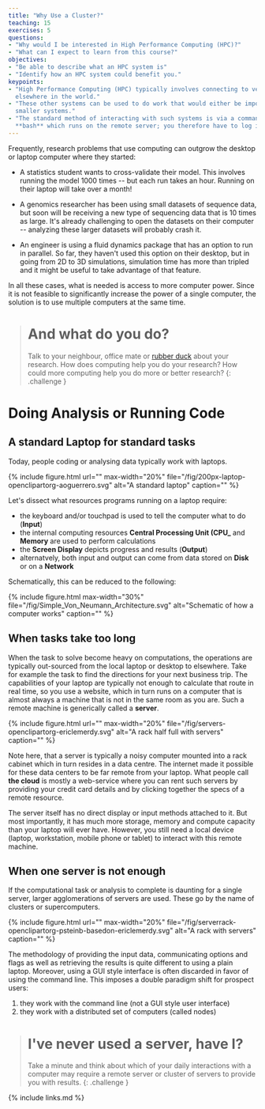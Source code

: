 ```yaml
---
title: "Why Use a Cluster?"
teaching: 15
exercises: 5
questions:
- "Why would I be interested in High Performance Computing (HPC)?"
- "What can I expect to learn from this course?"
objectives:
- "Be able to describe what an HPC system is"
- "Identify how an HPC system could benefit you."  
keypoints:
- "High Performance Computing (HPC) typically involves connecting to very large computing systems
  elsewhere in the world."
- "These other systems can be used to do work that would either be impossible or much slower on
  smaller systems."
- "The standard method of interacting with such systems is via a command line interface called
  **bash** which runs on the remote server; you therefore have to log in to your own user account on the server."
---
```


Frequently, research problems that use computing can outgrow the desktop or laptop computer where
they started:

* A statistics student wants to cross-validate their model. This involves running the model 1000
  times -- but each run takes an hour. Running on their laptop will take over a month!

* A genomics researcher has been using small datasets of sequence data, but soon will be receiving
  a new type of sequencing data that is 10 times as large. It's already challenging to open the
  datasets on their computer -- analyzing these larger datasets will probably crash it.

* An engineer is using a fluid dynamics package that has an option to run in parallel. So far, they
  haven't used this option on their desktop, but in going from 2D to 3D simulations, simulation 
  time has more than tripled and it might be useful to take advantage of that feature.

In all these cases, what is needed is access to more computer
power. Since it is not feasible to significantly increase the power of
a single computer, the solution is to use multiple computers at the
same time.

> # And what do you do?
> 
> Talk to your neighbour, office mate or [rubber duck](https://rubberduckdebugging.com/) about your
> research. How does computing help you do your research? 
> How could more computing help you do more or better research?
{: .challenge }


# Doing Analysis or Running Code

## A standard Laptop for standard tasks

Today, people coding or analysing data typically work with laptops.
 
{% include figure.html url="" max-width="20%" file="/fig/200px-laptop-openclipartorg-aoguerrero.svg"
 alt="A standard laptop" caption="" %}

Let's dissect what resources programs running on a laptop require:
- the keyboard and/or touchpad is used to tell the computer what to do (**Input**)
- the internal computing resources **Central Processing Unit (CPU_** and **Memory** are used to perform calculations
- the **Screen Display** depicts progress and results (**Output**)
- alternatvely, both input and output can come from data stored on **Disk** or on a **Network**

Schematically, this can be reduced to the following:

{% include figure.html max-width="30%" file="/fig/Simple_Von_Neumann_Architecture.svg" 
alt="Schematic of how a computer works" caption="" %}


## When tasks take too long

When the task to solve become heavy on computations, the operations are typically out-sourced 
from the local laptop or desktop to elsewhere. Take for example the task to find the directions for
your next business trip. The capabilities of your laptop are typically not enough to calculate 
that route in real time,  so you use a website, which in turn runs on a computer that is almost always a machine that is not in the same room as you are. Such a remote machine is generically called a **server**.

{% include figure.html url="" max-width="20%" file="/fig/servers-openclipartorg-ericlemerdy.svg" 
alt="A rack half full with servers" caption="" %}

Note here, that a server is typically a noisy computer mounted into a rack cabinet which in turn 
resides in a data centre. The internet made it possible for these data centers to be far remote from your laptop. What people call **the cloud** is mostly a web-service where you can rent 
such servers by providing your credit card details and by clicking together the specs of a 
remote resource.

The server itself has no direct display or input methods attached to it. But most importantly, it 
has much more storage, memory and compute capacity than your laptop will ever have. However, you still
need a local device (laptop, workstation, mobile phone or tablet) to interact with this remote 
machine.

## When one server is not enough

If the computational task or analysis to complete is daunting for a
single server, larger agglomerations of servers are used. These go by
the name of clusters or supercomputers.

{% include figure.html url="" max-width="20%" 
file="/fig/serverrack-openclipartorg-psteinb-basedon-ericlemerdy.svg" alt="A rack with servers"
caption="" %}

The methodology of providing the input data, communicating options and flags as well as retrieving
the results is quite different to using a plain laptop. Moreover, using a GUI style interface is 
often discarded in favor of using the command line. This imposes a double paradigm shift for 
prospect users:

1. they work with the command line (not a GUI style user interface)
2. they work with a distributed set of computers (called nodes)

> # I've never used a server, have I?
> 
> Take a minute and think about which of your daily interactions with a computer may require a 
> remote server or cluster of servers to provide you with results. 
{: .challenge }

{% include links.md %}
